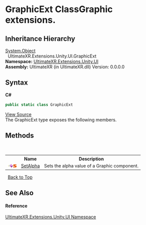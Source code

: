 # GraphicExt ClassGraphic extensions.


## Inheritance Hierarchy
<a href="https://docs.microsoft.com/dotnet/api/system.object" target="_blank" rel="noopener noreferrer">System.Object</a><br />&nbsp;&nbsp;UltimateXR.Extensions.Unity.UI.GraphicExt<br />
**Namespace:**&nbsp;<a href="N_UltimateXR_Extensions_Unity_UI">UltimateXR.Extensions.Unity.UI</a><br />**Assembly:**&nbsp;UltimateXR (in UltimateXR.dll) Version: 0.0.0.0

## Syntax

**C#**<br />
``` C#
public static class GraphicExt
```

<a href="UltimateXR/Scripts/Extensions/Unity/UI/GraphicExt.cs" rel="noopener noreferrer" title="View the source code">View Source</a><br />
The GraphicExt type exposes the following members.


## Methods
&nbsp;<table><tr><th></th><th>Name</th><th>Description</th></tr><tr><td>![Public method](media/pubmethod.gif "Public method")![Static member](media/static.gif "Static member")</td><td><a href="M_UltimateXR_Extensions_Unity_UI_GraphicExt_SetAlpha">SetAlpha</a></td><td>
Sets the alpha value of a Graphic component.</td></tr></table>&nbsp;
<a href="#graphicext-class">Back to Top</a>

## See Also


#### Reference
<a href="N_UltimateXR_Extensions_Unity_UI">UltimateXR.Extensions.Unity.UI Namespace</a><br />